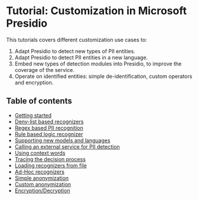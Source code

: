 # Tutorial: Customization in Microsoft Presidio

This tutorials covers different customization use cases to:

1. Adapt Presidio to detect new types of PII entities.
2. Adapt Presidio to detect PII entities in a new language.
3. Embed new types of detection modules into Presidio, to improve the coverage of the service.
4. Operate on identified entities: simple de-identification, custom operators and encryption.

## Table of contents

- [Getting started](00_getting_started.md)
- [Deny-list based recognizers](01_deny_list.md)
- [Regex based PII recognition](02_regex.md)
- [Rule based logic recognizer](03_rule_based.md)
- [Supporting new models and languages](05_languages.md)
- [Calling an external service for PII detection](04_external_services.md)
- [Using context words](06_context.md)
- [Tracing the decision process](07_decision_process)
- [Loading recognizers from file](08_no_code.md)
- [Ad-Hoc recognizers](09_ad_hoc.md)
- [Simple anonymization](10_simple_anonymization.md)
- [Custom anonymization](11_custom_anonymization.md)
- [Encryption/Decryption](12_encryption.md)
